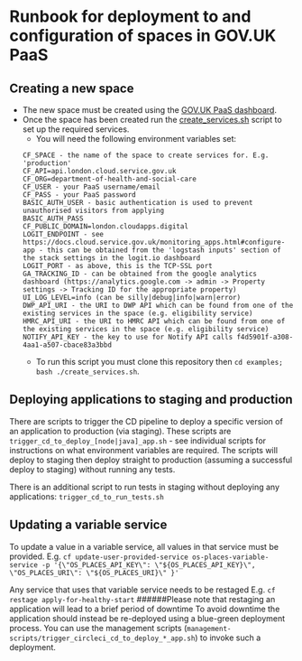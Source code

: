 # Runbook for deployment to and configuration of spaces in GOV.UK PaaS

## Creating a new space
* The new space must be created using the [GOV.UK PaaS dashboard](https://admin.london.cloud.service.gov.uk/organisations/71ede43d-237a-4ce9-8bc0-e2f395a0d8a1).
* Once the space has been created run the [create_services.sh](./create_services.sh) script to set up the required services.
    * You will need the following environment variables set:
    ```
    CF_SPACE - the name of the space to create services for. E.g. 'production'
    CF_API=api.london.cloud.service.gov.uk
    CF_ORG=department-of-health-and-social-care
    CF_USER - your PaaS username/email
    CF_PASS - your PaaS password
    BASIC_AUTH_USER - basic authentication is used to prevent unauthorised visitors from applying
    BASIC_AUTH_PASS
    CF_PUBLIC_DOMAIN=london.cloudapps.digital
    LOGIT_ENDPOINT - see https://docs.cloud.service.gov.uk/monitoring_apps.html#configure-app - this can be obtained from the 'logstash inputs' section of the stack settings in the logit.io dashboard
    LOGIT_PORT - as above, this is the TCP-SSL port
    GA_TRACKING_ID - can be obtained from the google analytics dashboard (https://analytics.google.com -> admin -> Property settings -> Tracking ID for the appropriate property)
    UI_LOG_LEVEL=info (can be silly|debug|info|warn|error)
    DWP_API_URI - the URI to DWP API which can be found from one of the existing services in the space (e.g. eligibility service)
    HMRC_API_URI - the URI to HMRC API which can be found from one of the existing services in the space (e.g. eligibility service)
    NOTIFY_API_KEY - the key to use for Notify API calls f4d5901f-a308-4aa1-a507-cbace83a3bbd
    ```
    * To run this script you must clone this repository then `cd examples; bash ./create_services.sh`.

## Deploying applications to staging and production
There are scripts to trigger the CD pipeline to deploy a specific version of an application to production (via staging).
These scripts are `trigger_cd_to_deploy_[node|java]_app.sh` - see individual scripts for instructions on what environment variables are required.
The scripts will deploy to staging then deploy straight to production (assuming a successful deploy to staging) without running any tests.

There is an additional script to run tests in staging without deploying any applications: `trigger_cd_to_run_tests.sh`

## Updating a variable service
To update a value in a variable service, all values in that service must be provided. 
E.g. `cf update-user-provided-service os-places-variable-service -p '{\"OS_PLACES_API_KEY\": \"${OS_PLACES_API_KEY}\", \"OS_PLACES_URI\": \"${OS_PLACES_URI}\" }'`

Any service that uses that variable service needs to be restaged
E.g. `cf restage apply-for-healthy-start`
######Please note that restaging an application will lead to a brief period of downtime
To avoid downtime the application should instead be re-deployed using a blue-green deployment process. 
You can use the management scripts (`management-scripts/trigger_circleci_cd_to_deploy_*_app.sh`) to invoke such a deployment.
